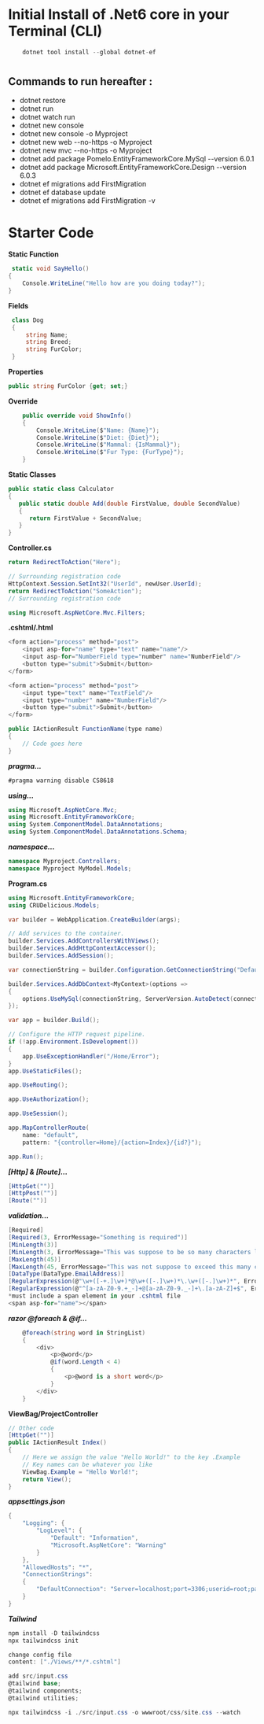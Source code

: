 
# Initial Install of .Net6 core in your Terminal (CLI)
```csharp
    dotnet tool install --global dotnet-ef
```
#
## Commands to run hereafter :
- dotnet restore
- dotnet run
- dotnet watch run
- dotnet new console
- dotnet new console -o Myproject
- dotnet new web --no-https -o Myproject
- dotnet new mvc --no-https -o Myproject
- dotnet add package Pomelo.EntityFrameworkCore.MySql --version 6.0.1
- dotnet add package Microsoft.EntityFrameworkCore.Design --version 6.0.3
- dotnet ef migrations add FirstMigration
- dotnet ef database update
- dotnet ef migrations add FirstMigration -v
# Starter Code
**Static Function**
```csharp
 static void SayHello()
{
    Console.WriteLine("Hello how are you doing today?");
}
```
**Fields**
```csharp
 class Dog
 {
     string Name;
     string Breed;
     string FurColor;
 }
```
**Properties**
```csharp
public string FurColor {get; set;}
```
**Override**
```csharp
    public override void ShowInfo()
    {
        Console.WriteLine($"Name: {Name}");
        Console.WriteLine($"Diet: {Diet}");
        Console.WriteLine($"Mammal: {IsMammal}");
        Console.WriteLine($"Fur Type: {FurType}");
    }
```
**Static Classes**
```csharp
public static class Calculator
{
   public static double Add(double FirstValue, double SecondValue)
   {
      return FirstValue + SecondValue;
   }
}
```
**Controller.cs**
```csharp
return RedirectToAction("Here");
```
```csharp
// Surrounding registration code
HttpContext.Session.SetInt32("UserId", newUser.UserId);
return RedirectToAction("SomeAction");
// Surrounding registration code
```
```csharp
using Microsoft.AspNetCore.Mvc.Filters;
```
**.cshtml/.html**
```csharp
<form action="process" method="post">    
    <input asp-for="name" type="text" name="name"/>    
    <input asp-for="NumberField type="number" name="NumberField"/>    
    <button type="submit">Submit</button>
</form>
```
```csharp
<form action="process" method="post">    
    <input type="text" name="TextField"/>    
    <input type="number" name="NumberField"/>    
    <button type="submit">Submit</button>
</form>
```
```csharp
public IActionResult FunctionName(type name)
{
    // Code goes here
}
```
***pragma...***
```csharp
#pragma warning disable CS8618
```
***using...***
```csharp
using Microsoft.AspNetCore.Mvc;
using Microsoft.EntityFrameworkCore;
using System.ComponentModel.DataAnnotations;
using System.ComponentModel.DataAnnotations.Schema;
```
***namespace...***
```csharp
namespace Myproject.Controllers;
namespace Myproject MyModel.Models;
```
**Program.cs**
```csharp
using Microsoft.EntityFrameworkCore;
using CRUDelicious.Models;

var builder = WebApplication.CreateBuilder(args);

// Add services to the container.
builder.Services.AddControllersWithViews();
builder.Services.AddHttpContextAccessor();  
builder.Services.AddSession();  

var connectionString = builder.Configuration.GetConnectionString("DefaultConnection");

builder.Services.AddDbContext<MyContext>(options =>
{
    options.UseMySql(connectionString, ServerVersion.AutoDetect(connectionString));
});

var app = builder.Build();

// Configure the HTTP request pipeline.
if (!app.Environment.IsDevelopment())
{
    app.UseExceptionHandler("/Home/Error");
}
app.UseStaticFiles();

app.UseRouting();

app.UseAuthorization();

app.UseSession();

app.MapControllerRoute(
    name: "default",
    pattern: "{controller=Home}/{action=Index}/{id?}");

app.Run();
```
***[Http] & [Route]...***
```csharp
[HttpGet("")]
[HttpPost("")]
[Route("")]
```
***validation...***
```csharp
[Required]
[Required(3, ErrorMessage="Something is required")]
[MinLength(3)]
[MinLength(3, ErrorMessage="This was suppose to be so many characters long")]
[MaxLength(45)]
[MaxLength(45, ErrorMessage="This was not suppose to exceed this many characters")]
[DataType(DataType.EmailAddress)]
[RegularExpression(@"\w+([-+.]\w+)*@\w+([-.]\w+)*\.\w+([-.]\w+)*", ErrorMessage = "Invalid email format")]
[RegularExpression(@"^[a-zA-Z0-9.+_-]+@[a-zA-Z0-9._-]+\.[a-zA-Z]+$", ErrorMessage = "Invalid email format")]
*must include a span element in your .cshtml file
<span asp-for="name"></span>
```
***razor @foreach & @if...***
```csharp
    @foreach(string word in StringList)    
    {        
        <div>            
            <p>@word</p>
            @if(word.Length < 4)            
            {                 
                <p>@word is a short word</p>            
            }       
        </div>    
    }
```
**ViewBag/ProjectController**
```csharp
// Other code 
[HttpGet("")]
public IActionResult Index()
{    
    // Here we assign the value "Hello World!" to the key .Example    
    // Key names can be whatever you like    
    ViewBag.Example = "Hello World!";    
    return View();
}
```
***appsettings.json***
```csharp
{  
    "Logging": {    
        "LogLevel": {      
            "Default": "Information",      
            "Microsoft.AspNetCore": "Warning"    
        }  
    },
    "AllowedHosts": "*",    
    "ConnectionStrings":    
    {        
        "DefaultConnection": "Server=localhost;port=3306;userid=root;password=root;database=**CHANGE ME TO NEW DB NAME**;"    
    }
}
```
***Tailwind***
```csharp
npm install -D tailwindcss
npx tailwindcss init

change config file
content: ["./Views/**/*.cshtml"]

add src/input.css
@tailwind base;
@tailwind components;
@tailwind utilities;

npx tailwindcss -i ./src/input.css -o wwwroot/css/site.css --watch

```
#




